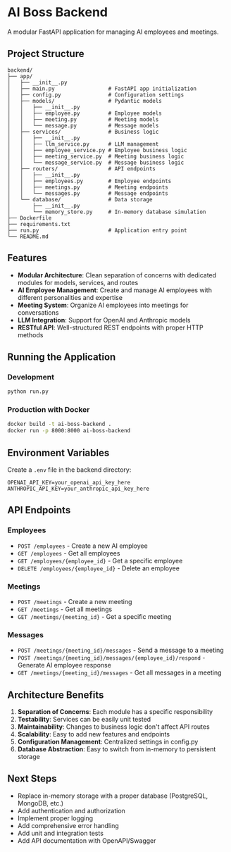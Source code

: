 # AI Boss Backend

A modular FastAPI application for managing AI employees and meetings.

## Project Structure

```
backend/
├── app/
│   ├── __init__.py
│   ├── main.py                 # FastAPI app initialization
│   ├── config.py               # Configuration settings
│   ├── models/                 # Pydantic models
│   │   ├── __init__.py
│   │   ├── employee.py         # Employee models
│   │   ├── meeting.py          # Meeting models
│   │   └── message.py          # Message models
│   ├── services/               # Business logic
│   │   ├── __init__.py
│   │   ├── llm_service.py      # LLM management
│   │   ├── employee_service.py # Employee business logic
│   │   ├── meeting_service.py  # Meeting business logic
│   │   └── message_service.py  # Message business logic
│   ├── routers/                # API endpoints
│   │   ├── __init__.py
│   │   ├── employees.py        # Employee endpoints
│   │   ├── meetings.py         # Meeting endpoints
│   │   └── messages.py         # Message endpoints
│   └── database/               # Data storage
│       ├── __init__.py
│       └── memory_store.py     # In-memory database simulation
├── Dockerfile
├── requirements.txt
├── run.py                      # Application entry point
└── README.md
```

## Features

- **Modular Architecture**: Clean separation of concerns with dedicated modules for models, services, and routes
- **AI Employee Management**: Create and manage AI employees with different personalities and expertise
- **Meeting System**: Organize AI employees into meetings for conversations
- **LLM Integration**: Support for OpenAI and Anthropic models
- **RESTful API**: Well-structured REST endpoints with proper HTTP methods

## Running the Application

### Development
```bash
python run.py
```

### Production with Docker
```bash
docker build -t ai-boss-backend .
docker run -p 8000:8000 ai-boss-backend
```

## Environment Variables

Create a `.env` file in the backend directory:

```env
OPENAI_API_KEY=your_openai_api_key_here
ANTHROPIC_API_KEY=your_anthropic_api_key_here
```

## API Endpoints

### Employees
- `POST /employees` - Create a new AI employee
- `GET /employees` - Get all employees
- `GET /employees/{employee_id}` - Get a specific employee
- `DELETE /employees/{employee_id}` - Delete an employee

### Meetings
- `POST /meetings` - Create a new meeting
- `GET /meetings` - Get all meetings  
- `GET /meetings/{meeting_id}` - Get a specific meeting

### Messages
- `POST /meetings/{meeting_id}/messages` - Send a message to a meeting
- `POST /meetings/{meeting_id}/messages/{employee_id}/respond` - Generate AI employee response
- `GET /meetings/{meeting_id}/messages` - Get all messages in a meeting

## Architecture Benefits

1. **Separation of Concerns**: Each module has a specific responsibility
2. **Testability**: Services can be easily unit tested
3. **Maintainability**: Changes to business logic don't affect API routes
4. **Scalability**: Easy to add new features and endpoints
5. **Configuration Management**: Centralized settings in config.py
6. **Database Abstraction**: Easy to switch from in-memory to persistent storage

## Next Steps

- Replace in-memory storage with a proper database (PostgreSQL, MongoDB, etc.)
- Add authentication and authorization
- Implement proper logging
- Add comprehensive error handling
- Add unit and integration tests
- Add API documentation with OpenAPI/Swagger
